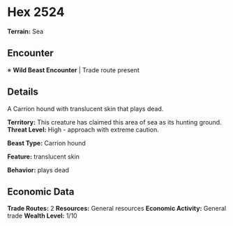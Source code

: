 # Hex 2524

**Terrain:** Sea

## Encounter
※ **Wild Beast Encounter** | Trade route present

## Details
A Carrion hound with translucent skin that plays dead.

**Territory:** This creature has claimed this area of sea as its hunting ground.
**Threat Level:** High - approach with extreme caution.

**Beast Type:** Carrion hound

**Feature:** translucent skin

**Behavior:** plays dead

## Economic Data
**Trade Routes:** 2
**Resources:** General resources
**Economic Activity:** General trade
**Wealth Level:** 1/10
